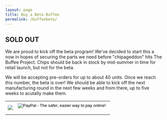 ```yaml
---
layout: page
title: Buy a Beta Buffee
permalink: /buffeebeta/
---
```


## SOLD OUT

We are proud to kick off the beta program! We've decided to start this a now in hopes of securing the parts we need before "chipageddon" hits The Buffee Project. Chips should be back in stock by mid-summer in time for retail launch, but not for the beta.

We will be accepting pre-orders for up to about 40 units. Once we reach this number, the beta is over! We should be able to kick off the next manufacturing round in the next few weeks and from there, up to five weeks to acutally make them.

<table cellpadding="8 px"><tr><td>
  <img src="https://raw.githubusercontent.com/lostcatproductions/lostcatproductions.github.io/master/images/buffee_beta_price.jpg"/>
  </td><td valign="top">

<form action="https://www.paypal.com/cgi-bin/webscr" method="post" target="_top">
<input type="hidden" name="cmd" value="_s-xclick">
<input type="hidden" name="hosted_button_id" value="TYFUG3G6V568U">
<input type="image" src="https://www.paypalobjects.com/en_US/i/btn/btn_buynowCC_LG.gif" border="0" name="submit" alt="PayPal - The safer, easier way to pay online!">
<img alt="" border="0" src="https://www.paypalobjects.com/en_US/i/scr/pixel.gif" width="1" height="1">
</form>
</td>
</tr></table>
